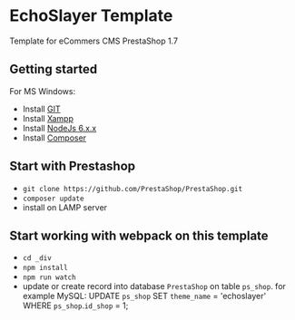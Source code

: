 # EchoSlayer Template
Template for eCommers CMS PrestaShop 1.7

## Getting started
For MS Windows:

- Install [GIT](https://git-scm.com/)
- Install [Xampp](https://www.apachefriends.org/ru/index.html)
- Install [NodeJs 6.x.x](https://nodejs.org/en/)
- Install [Composer](https://getcomposer.org/)

## Start with Prestashop
- `git clone https://github.com/PrestaShop/PrestaShop.git`
- `composer update`
- install on LAMP server

## Start working with webpack on this template
- `cd _div`
- `npm install`
- `npm run watch`
- update or create record into database `PrestaShop` on table `ps_shop`. for example MySQL:
UPDATE `ps_shop` SET `theme_name` = 'echoslayer' WHERE `ps_shop`.`id_shop` = 1;
